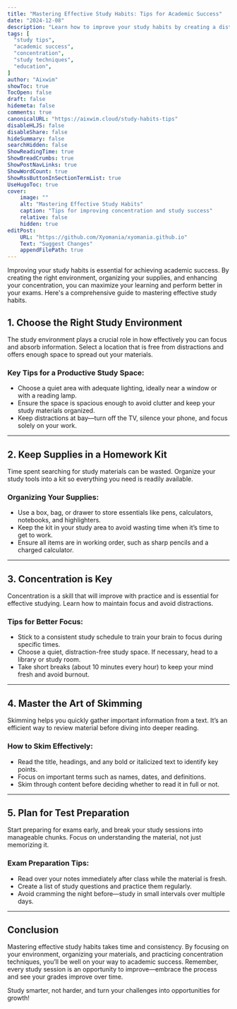 ```yaml
---
title: "Mastering Effective Study Habits: Tips for Academic Success"
date: "2024-12-08"
description: "Learn how to improve your study habits by creating a distraction-free environment, organizing supplies, and mastering concentration techniques."
tags: [
  "study tips",
  "academic success",
  "concentration",
  "study techniques",
  "education",
]
author: "Aixwim"
showToc: true
TocOpen: false
draft: false
hidemeta: false
comments: true
canonicalURL: "https://aixwim.cloud/study-habits-tips"
disableHLJS: false
disableShare: false
hideSummary: false
searchHidden: false
ShowReadingTime: true
ShowBreadCrumbs: true
ShowPostNavLinks: true
ShowWordCount: true
ShowRssButtonInSectionTermList: true
UseHugoToc: true
cover:
    image: ""
    alt: "Mastering Effective Study Habits"
    caption: "Tips for improving concentration and study success"
    relative: false
    hidden: true
editPost:
    URL: "https://github.com/Xyomania/xyomania.github.io"
    Text: "Suggest Changes"
    appendFilePath: true
---
```


Improving your study habits is essential for achieving academic success. By creating the right environment, organizing your supplies, and enhancing your concentration, you can maximize your learning and perform better in your exams. Here's a comprehensive guide to mastering effective study habits.

<!--more-->

## 1. Choose the Right Study Environment  

The study environment plays a crucial role in how effectively you can focus and absorb information. Select a location that is free from distractions and offers enough space to spread out your materials.

### Key Tips for a Productive Study Space:
- Choose a quiet area with adequate lighting, ideally near a window or with a reading lamp.
- Ensure the space is spacious enough to avoid clutter and keep your study materials organized.
- Keep distractions at bay—turn off the TV, silence your phone, and focus solely on your work.  

---

## 2. Keep Supplies in a Homework Kit  

Time spent searching for study materials can be wasted. Organize your study tools into a kit so everything you need is readily available.

### Organizing Your Supplies:
- Use a box, bag, or drawer to store essentials like pens, calculators, notebooks, and highlighters.
- Keep the kit in your study area to avoid wasting time when it’s time to get to work.
- Ensure all items are in working order, such as sharp pencils and a charged calculator.  

---

## 3. Concentration is Key  

Concentration is a skill that will improve with practice and is essential for effective studying. Learn how to maintain focus and avoid distractions.

### Tips for Better Focus:
- Stick to a consistent study schedule to train your brain to focus during specific times.
- Choose a quiet, distraction-free study space. If necessary, head to a library or study room.
- Take short breaks (about 10 minutes every hour) to keep your mind fresh and avoid burnout.  

---

## 4. Master the Art of Skimming  

Skimming helps you quickly gather important information from a text. It’s an efficient way to review material before diving into deeper reading.

### How to Skim Effectively:
- Read the title, headings, and any bold or italicized text to identify key points.
- Focus on important terms such as names, dates, and definitions.
- Skim through content before deciding whether to read it in full or not.  

---

## 5. Plan for Test Preparation  

Start preparing for exams early, and break your study sessions into manageable chunks. Focus on understanding the material, not just memorizing it.

### Exam Preparation Tips:
- Read over your notes immediately after class while the material is fresh.
- Create a list of study questions and practice them regularly.
- Avoid cramming the night before—study in small intervals over multiple days.  

---

## Conclusion  

Mastering effective study habits takes time and consistency. By focusing on your environment, organizing your materials, and practicing concentration techniques, you’ll be well on your way to academic success. Remember, every study session is an opportunity to improve—embrace the process and see your grades improve over time.

Study smarter, not harder, and turn your challenges into opportunities for growth!
